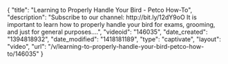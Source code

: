 {
    "title": "Learning to Properly Handle Your Bird - Petco How-To",
    "description": "Subscribe to our channel: http:\/\/bit.ly\/12dY9oO It is important to learn how to properly handle your bird for exams, grooming, and just for general purposes....",
    "videoid": "146035",
    "date_created": "1394818932",
    "date_modified": "1418181189",
    "type": "captivate",
    "layout": "video",
    "url": "\/v\/learning-to-properly-handle-your-bird-petco-how-to\/146035"
}